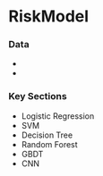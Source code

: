 # RiskModel
### Data
* 
* 

### Key Sections
* Logistic Regression
* SVM
* Decision Tree
* Random Forest
* GBDT
* CNN
